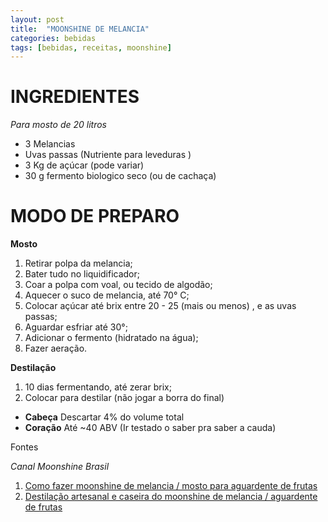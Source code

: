```yaml
---
layout: post
title:  "MOONSHINE DE MELANCIA"
categories: bebidas
tags: [bebidas, receitas, moonshine]
---
```


INGREDIENTES
===

_Para mosto de 20 litros_

* 3 Melancias
* Uvas passas (Nutriente para leveduras )
* 3 Kg de açúcar (pode variar)
* 30 g fermento biologico seco (ou de cachaça)

MODO DE PREPARO
===

**Mosto**

1. Retirar polpa da melancia;
2. Bater tudo no liquidificador; 
3. Coar a polpa com voal, ou tecido de algodão;
4. Aquecer o suco de melancia, até 70° C;
5. Colocar açúcar até brix entre 20 - 25 (mais ou menos) , e as uvas passas;
6. Aguardar esfriar até 30°;
7. Adicionar o fermento (hidratado na água);
8. Fazer aeração.

**Destilação**

1. 10 dias fermentando, até zerar brix;
2. Colocar para destilar (não jogar a borra do final)

* **Cabeça** Descartar 4% do volume total
* **Coração** Até ~40 ABV (Ir testado o saber pra saber a cauda)

Fontes

_Canal Moonshine Brasil_

1. [Como fazer moonshine de melancia / mosto para aguardente de frutas](https://www.youtube.com/watch?v=6vF5oCYy4PA&t=7s)
2. [Destilação artesanal e caseira do moonshine de melancia / aguardente de frutas](https://www.youtube.com/watch?v=gazfd2MG3mc)